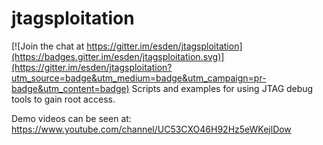 # jtagsploitation

[![Join the chat at https://gitter.im/esden/jtagsploitation](https://badges.gitter.im/esden/jtagsploitation.svg)](https://gitter.im/esden/jtagsploitation?utm_source=badge&utm_medium=badge&utm_campaign=pr-badge&utm_content=badge)
Scripts and examples for using JTAG debug tools to gain root access.

Demo videos can be seen at:
https://www.youtube.com/channel/UC53CXO46H92Hz5eWKejlDow

